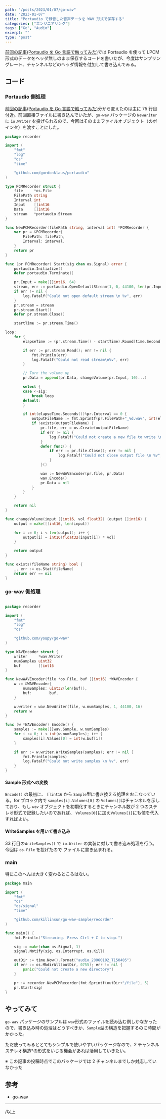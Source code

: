 ```yaml
---
path: "/posts/2023/01/07/go-wav"
date: "2023-01-07"
title: "Portaudio で録音した音声データを WAV 形式で保存する"
categories: ["エンジニアリング"]
tags: ["Go", "Audio"]
excerpt: ""
type: "post"
---
```


[前回の記事(Portaudio を Go 言語で触ってみた)](https://blog.killinsun.com/posts/2023/01/02/portaudio_go)では Portaudio を使って LPCM 形式のデータをヘッダ無しのまま保存するコードを書いたが、今度はサンプリングレート、チャンネルなどのヘッダ情報を付加して書き込んでみる。

## コード

### Portaudio 側処理

[前回の記事(Portaudio を Go 言語で触ってみた)](https://blog.killinsun.com/posts/2023/01/02/portaudio_go)分から変えたのは主に 75 行目付近。前回直接ファイルに書き込んでいたが、`go-wav` パッケージの `NewWriter` に `io.Writer` を投げられるので、今回はそのままファイルオブジェクト（のポインタ）を渡すことにした。

```go:title=recorder/pcm.go
package recorder

import (
    "fmt"
    "log"
    "os"
    "time"

	"github.com/gordonklaus/portaudio"
)

type PCMRecorder struct {
	file     *os.File
	FilePath string
	Interval int
	Input    []int16
	Data     []int16
	stream   *portaudio.Stream
}

func NewPCMRecorder(filePath string, interval int) *PCMRecorder {
	var pr = &PCMRecorder{
		FilePath: filePath,
		Interval: interval,
	}
	return pr
}

func (pr PCMRecorder) Start(sig chan os.Signal) error {
	portaudio.Initialize()
	defer portaudio.Terminate()

	pr.Input = make([]int16, 64)
	stream, err := portaudio.OpenDefaultStream(1, 0, 44100, len(pr.Input), pr.Input)
	if err != nil {
		log.Fatalf("Could not open default stream \n %v", err)
	}
	pr.stream = stream
	pr.stream.Start()
	defer pr.stream.Close()

	startTime := pr.stream.Time()

loop:
	for {
		elapseTime := (pr.stream.Time() - startTime).Round(time.Second)

		if err := pr.stream.Read(); err != nil {
			fmt.Println(err)
			log.Fatalf("Could not read stream\n%v", err)
		}

		// Turn the volume up
		pr.Data = append(pr.Data, changeVolume(pr.Input, 10)...)

		select {
		case <-sig:
			break loop
		default:
		}

		if int(elapseTime.Seconds())%pr.Interval == 0 {
			outputFileName := fmt.Sprintf(pr.FilePath+"_%d.wav", int(elapseTime.Seconds()))
			if !exists(outputFileName) {
				pr.file, err = os.Create(outputFileName)
				if err != nil {
					log.Fatalf("Could not create a new file to write \n %v", err)
				}
				defer func() {
					if err := pr.file.Close(); err != nil {
						log.Fatalf("Could not close output file \n %v", err)
					}
				}()

				wav := NewWAVEncoder(pr.file, pr.Data)
				wav.Encode()
				pr.Data = nil
			}
		}
	}

	return nil
}

func changeVolume(input []int16, vol float32) (output []int16) {
	output = make([]int16, len(input))

	for i := 0; i < len(output); i++ {
		output[i] = int16(float32(input[i]) * vol)
	}

	return output
}

func exists(fileName string) bool {
	_, err := os.Stat(fileName)
	return err == nil
}
```

### go-wav 側処理

```go:title=recorder/wav.go

package recorder

import (
	"fmt"
	"log"
	"os"

	"github.com/youpy/go-wav"
)

type WAVEncoder struct {
	writer     *wav.Writer
	numSamples uint32
	buf        []int16
}

func NewWAVEncoder(file *os.File, buf []int16) *WAVEncoder {
	w := &WAVEncoder{
		numSamples: uint32(len(buf)),
		buf:        buf,
	}

	w.writer = wav.NewWriter(file, w.numSamples, 1, 44100, 16)
	return w
}

func (w *WAVEncoder) Encode() {
	samples := make([]wav.Sample, w.numSamples)
	for i := 0; i < int(w.numSamples); i++ {
		samples[i].Values[0] = int(w.buf[i])
	}

	if err := w.writer.WriteSamples(samples); err != nil {
		fmt.Println(samples)
		log.Fatalf("Could not write samples \n %v", err)
	}
}
```

#### Sample 形式への変換

`Encode()` の最初に、 `[]int16` から `Sample`型に書き換える処理をおこなっている。for ブロック内で `samples[i].Volumes[0]` の `Volumes[]`はチャンネルを示しており、もし `wav` オブジェクトを初期化するときにチャンネル数が 2 つのステレオ形式で記録したいのであれば、 `Volumes[0]`に加え`Volumes[1]`にも値を代入すればよい。

#### WriteSamples を用いて書き込み

33 行目の`WriteSamples()` で `io.Writer` の実装に対して書き込み処理を行う。今回は `os.File` を投げたので ファイルに書き込まれる。

### main

特にこのへんは大きく変わるところはない。

```go:title=main.go
package main

import (
	"fmt"
	"os"
	"os/signal"
	"time"

	"github.com/killinsun/go-wav-sample/recorder"
)

func main() {
	fmt.Println("Streaming. Press Ctrl + C to stop.")

	sig := make(chan os.Signal, 1)
	signal.Notify(sig, os.Interrupt, os.Kill)

	outDir := time.Now().Format("audio_20060102_T150405")
	if err := os.MkdirAll(outDir, 0755); err != nil {
		panic("Could not create a new directory")
	}

	pr := recorder.NewPCMRecorder(fmt.Sprintf(outDir+"/file"), 5)
	pr.Start(sig)
}

```

## やってみて

`go-wav` パッケージのサンプルは `wav`形式のファイルを読み込む例しかなかったので、書き込み時の処理はどうすべきか、`Sample`型の構造を把握するのに時間がかかった。

ただ使ってみるととてもシンプルで使いやすいパッケージなので、2 チャンネルステレオ構造\*の形式をいじる機会があれば活用していきたい。

※ この記事の投稿時点でこのパッケージでは 2 チャンネルまでしか対応していなかった

## 参考

- [go-wav](https://pkg.go.dev/github.com/youpy/go-wav?utm_source=godoc)

---

/以上
